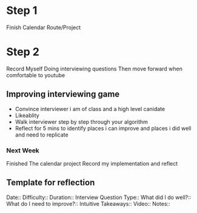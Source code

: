 # Step 1
Finish Calendar Route/Project


# Step 2
Record Myself Doing interviewing questions
Then move forward when comfortable to youtube


## Improving interviewing game

- Convince interviewer i am of class and a high level canidate
- Likeablity
- Walk interviewer step by step through your algorithm
- Reflect for 5 mins to identify places i can improve and places i did well and need to replicate


### Next Week
Finished The calendar project
Record my implementation and reflect


## Template for reflection
Date::
Difficulty::
Duration::
Interview Question Type::
What did I do well?::
What do I need to improve?::
Intuitive Takeaways::
Video::
Notes::

